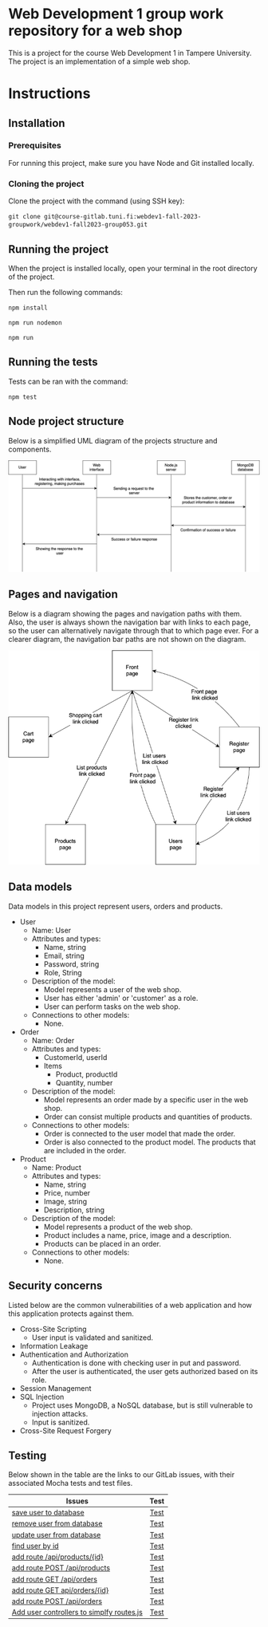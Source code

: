 # Web Development 1 group work repository for a web shop

This is a project for the course Web Development 1 in Tampere University. The project is an implementation of a simple web shop. 

# Instructions 

## Installation

### Prerequisites

For running this project, make sure you have Node and Git installed locally.

### Cloning the project

Clone the project with the command (using SSH key): 
```
git clone git@course-gitlab.tuni.fi:webdev1-fall-2023-groupwork/webdev1-fall2023-group053.git
```

## Running the project

When the project is installed locally, open your terminal in the root directory of the project. 

Then run the following commands: 
```
npm install
```
```
npm run nodemon
```
```
npm run 
```

## Running the tests

Tests can be ran with the command: 
```
npm test
``` 

## Node project structure

Below is a simplified UML diagram of the projects structure and components.

![A simple sequence diagram of the project structure](/documentation/project_structure.png)

## Pages and navigation

Below is a diagram showing the pages and navigation paths with them. Also, the user is always shown the navigation bar with links to each page, so the user can alternatively navigate through that to which page ever. For a clearer diagram, the navigation bar paths are not shown on the diagram.

![A diagram of the pages in the project and their navigation paths](/documentation/pages_and_navigation.png)

## Data models

Data models in this project represent users, orders and products. 

- User
    - Name: User
    - Attributes and types: 
        - Name, string
        - Email, string
        - Password, string
        - Role, String
    - Description of the model:
        - Model represents a user of the web shop.
        - User has either 'admin' or 'customer' as a role. 
        - User can perform tasks on the web shop. 
    - Connections to other models: 
        - None.
- Order
    - Name: Order
    - Attributes and types: 
        - CustomerId, userId
        - Items
            - Product, productId
            - Quantity, number
    - Description of the model:
        - Model represents an order made by a specific user in the web shop. 
        - Order can consist multiple products and quantities of products. 
    - Connections to other models: 
        - Order is connected to the user model that made the order.
        - Order is also connected to the product model. The products that are included in the order. 
- Product  
    - Name: Product
    - Attributes and types: 
        - Name, string
        - Price, number
        - Image, string
        - Description, string 
    - Description of the model:
        - Model represents a product of the web shop.
        - Product includes a name, price, image and a description. 
        - Products can be placed in an order. 
    - Connections to other models:
        - None.

## Security concerns

Listed below are the common vulnerabilities of a web application and how this application protects against them.

- Cross-Site Scripting
    - User input is validated and sanitized. 
- Information Leakage
- Authentication and Authorization
    - Authentication is done with checking user in put and password.
    - After the user is authenticated, the user gets authorized based on its role. 
- Session Management
- SQL Injection
    - Project uses MongoDB, a NoSQL database, but is still vulnerable to injection attacks. 
    - Input is sanitized. 
- Cross-Site Request Forgery

## Testing

Below shown in the table are the links to our GitLab issues, with their associated Mocha tests and test files. 

| Issues      | Test          |
| ------------- |:-------------:|
| [save user to database](https://course-gitlab.tuni.fi/webdev1-fall-2023-groupwork/webdev1-fall2023-group053/-/issues/17)      | [Test](https://course-gitlab.tuni.fi/webdev1-fall-2023-groupwork/webdev1-fall2023-group053/-/blame/main/test/own/dbUtils.test.js#L42) |
| [remove user from database](https://course-gitlab.tuni.fi/webdev1-fall-2023-groupwork/webdev1-fall2023-group053/-/issues/14)      | [Test](https://course-gitlab.tuni.fi/webdev1-fall-2023-groupwork/webdev1-fall2023-group053/-/blame/main/test/own/dbUtils.test.js#L71)|
| [update user from database](https://course-gitlab.tuni.fi/webdev1-fall-2023-groupwork/webdev1-fall2023-group053/-/issues/15)      | [Test](https://course-gitlab.tuni.fi/webdev1-fall-2023-groupwork/webdev1-fall2023-group053/-/blame/main/test/own/dbUtils.test.js#L89)|
| [find user by id](https://course-gitlab.tuni.fi/webdev1-fall-2023-groupwork/webdev1-fall2023-group053/-/issues/13)      | [Test](https://course-gitlab.tuni.fi/webdev1-fall-2023-groupwork/webdev1-fall2023-group053/-/blame/main/test/own/dbUtils.test.js#L26)|
| [add route /api/products/{id}](https://course-gitlab.tuni.fi/webdev1-fall-2023-groupwork/webdev1-fall2023-group053/-/issues/21)      | [Test](https://course-gitlab.tuni.fi/webdev1-fall-2023-groupwork/webdev1-fall2023-group053/-/blob/main/test/routes.test.js#L877)|
| [add route POST /api/products](https://course-gitlab.tuni.fi/webdev1-fall-2023-groupwork/webdev1-fall2023-group053/-/issues/22)      | [Test](https://course-gitlab.tuni.fi/webdev1-fall-2023-groupwork/webdev1-fall2023-group053/-/blob/main/test/routes.test.js#L1272)|
| [add route GET /api/orders](https://course-gitlab.tuni.fi/webdev1-fall-2023-groupwork/webdev1-fall2023-group053/-/issues/23)      | [Test](https://course-gitlab.tuni.fi/webdev1-fall-2023-groupwork/webdev1-fall2023-group053/-/blob/main/test/routes.test.js#L1420)|
| [add route GET api/orders/{id}](https://course-gitlab.tuni.fi/webdev1-fall-2023-groupwork/webdev1-fall2023-group053/-/issues/24)      | [Test](https://course-gitlab.tuni.fi/webdev1-fall-2023-groupwork/webdev1-fall2023-group053/-/blob/main/test/routes.test.js#L1543)|
| [add route POST /api/orders](https://course-gitlab.tuni.fi/webdev1-fall-2023-groupwork/webdev1-fall2023-group053/-/issues/25)      | [Test](https://course-gitlab.tuni.fi/webdev1-fall-2023-groupwork/webdev1-fall2023-group053/-/blob/main/test/routes.test.js#L1659)|
| [Add user controllers to simplfy routes.js](https://course-gitlab.tuni.fi/webdev1-fall-2023-groupwork/webdev1-fall2023-group053/-/issues/9)      | [Test](https://course-gitlab.tuni.fi/webdev1-fall-2023-groupwork/webdev1-fall2023-group053/-/tree/main/test/controllers)|
